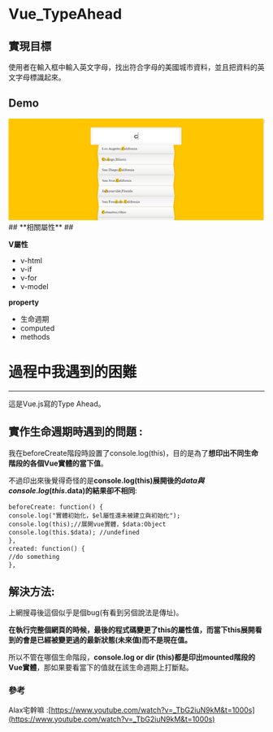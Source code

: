 #  Vue_TypeAhead   #

##  **實現目標**  ##

使用者在輸入框中輸入英文字母，找出符合字母的美國城市資料，並且把資料的英文字母標識起來。
##  **Demo**  ##
<img src="img/type-ahead-vue-demo.png" width="590" height="200"/>
##  **相關屬性**     ##

**V屬性**

- v-html
- v-if
- v-for
- v-model


**property**

- 生命週期
- computed
- methods


# 過程中我遇到的困難 #

----------
這是Vue.js寫的Type Ahead。

## 實作生命週期時遇到的問題 :

我在beforeCreate階段時設置了console.log(this)，目的是為了**想印出不同生命階段的各個Vue實體的當下值**。

不過印出來後覺得奇怪的是**console.log(this)展開後的$data與console.log(this.$data)的結果卻不相同**:

    
    beforeCreate: function() {
    console.log("實體初始化，$el屬性還未被建立與初始化");  
    console.log(this);//展開vue實體，$data:Object
    console.log(this.$data); //undefined  
    }, 
    created: function() {
    //do something
    },

## 解決方法: ##

上網搜尋後這個似乎是個bug(有看到另個說法是傳址)。

**在執行完整個網頁的時候，最後的程式碼變更了this的屬性值，而當下this展開看到的會是已經被變更過的最新狀態(未來值)而不是現在值。**

所以不管在哪個生命階段，**console.log or dir (this)都是印出mounted階段的Vue實體**，那如果要看當下的值就在該生命週期上打斷點。

### 參考 ###
Alax宅幹嘛 :[https://www.youtube.com/watch?v=_TbG2iuN9kM&t=1000s](https://www.youtube.com/watch?v=_TbG2iuN9kM&t=1000s) 